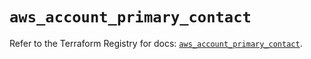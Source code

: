 # `aws_account_primary_contact`

Refer to the Terraform Registry for docs: [`aws_account_primary_contact`](https://registry.terraform.io/providers/hashicorp/aws/5.95.0/docs/resources/account_primary_contact).
